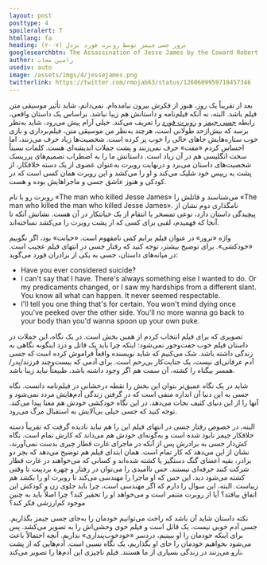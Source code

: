 ```yaml
---
layout: post
posttype: 4
spoileralert: T
htmllang: fa
heading: ترور جسی جیمز توسط روبرت فورد بزدل (۲۰۰۷)
googlesearchbtn: The Assassination of Jesse James by the Coward Robert Ford
author: رامین مجاب
usediv: auto
image: /assets/imgs/4/jessejames.png
twitterlink: https://twitter.com/rmojab63/status/1260609959718457346
---
```


بعد از تقریباً یک روز، هنوز از فکرش بیرون نیامده‌ام. نمی‌دانم، شاید تأثیر موسیقی متن فیلم باشد. البته، نه آنکه فیلم‌نامه و داستانش هم زیبا نباشد. براساس یک داستان واقعی، رابطه [جسی جیمز](https://en.wikipedia.org/wiki/Jesse_James) و [روبرت فورد](https://en.wikipedia.org/wiki/Robert_Ford_(outlaw)) را تعریف می‌کند. خیلی آرام پیش می‌رود، شاید به‌نظر برسد که بیش‌ازحد طولانی است، هرچند به‌نظر من موسیقی متن، فیلم‌برداری و بازی خوب ستاره‌هایش جاهای خالی را خوب پر کرده است. شخصیت‌ها زیاد حرف می‌زنند، اما احساس کردم «مفت» حرف نمی‌زنند و پشت جملات اندیشه‌ای هست. کلمات نسبتاً سخت انگلیسی هم در آن زیاد است. داستانش ما را به اضطراب تصمیم‌های پرریسک شخصیت‌های داستان می‌برد و درنهایت روبرت به‌عنوان عضوی از یک دسته خلافکار، از پشت به رییس خود شلیک می‌کند و او را می‌کشد و این روبرت همان کسی است که در کودکی و هنوز عاشق جسی و ماجراهایش بوده و هست.

روبرت رو با نام «The man who killed Jesse James»  می‌شناسند و قاتلش را «The man who killed the man who killed Jesse James». نامگذاری دوم نشان از پیچیدگی داستان دارد، نوعی تمسخر یا انتقام از یک خیانتکار در آن هست. نشانش آنکه تا آنجا که فهمیدم، لقبی برای کسی که از پشت روبرت را می‌کشد نساخته‌اند.

واژه «ترور» در عنوان فیلم برایم کمی نامفهوم است. «خیانت» بود، اگر نگوییم «خودکشی». برای توضیح بیشتر، توجه کنید که رفتار جسی در انتهای فیلم عجیب است. در میانه‌های داستان، جسی به یکی از برادران فورد می‌گوید:

- Have you ever considered suicide?
- I can't say that I have. There's always something else I wanted to do. Or my predicaments changed, or I saw my hardships from a different slant. You know all what can happen. It never seemed respectable.
- I'll tell you one thing that's for certain. You won't mind dying once you've peeked over the other side. You'll no more wanna go back to your body than you'd wanna spoon up your own puke.

تصویری که برای فیلم انتخاب کردم از همین بخش است. در یک نگاه، این  جملات در داستان فیلم خوب جفت‌وجور نمی‌شود: اینکه چرا باید یک قاتل و دزد اینگونه نگاهی به زندگی داشته باشد. شک می‌کنیم که شاید نویسنده واقعاً فراموش کرده است که جسی آدم عرفانی‌ای نیست، یک جنایت‌کار بی‌رحم است. برای آدمی که بیست‌وچند فرزند/پدر/همسر بیگناه را کشته، آن سمت هم اگر وجود داشته باشد، طبیعتاً نباید زیبا باشد. 

شاید در یک نگاه عمیق‌تر بتوان این بخش را نقطه درخشانی در فیلم‌نامه دانست. نگاه جسی به این دنیا آن اندازه منفی است که در گرفتن زندگی آدم‌هایش مردد نمی‌شود و آنها را از این دنیای کثیف نجات می‌دهد. در این نگاه خودکشی خودش هم معنا پیدا می‌کند. توجه کنید که جسی خیلی بی‌آلایش به استقبال مرگ می‌رود.

البته، در خصوص رفتار جسی در انتهای فیلم این را هم نباید نادیده گرفت که تقریباً دسته خلافکار جیمز نابود شده است و به‌گونه‌ای خودش هم می‌داند که کارش تمام است. نگاه کش‌دار جسی به برادرش پس از آنکه در ماجرای غارت قطار چیزی بدست نمی‌آورند، نشان از این می‌دهد که کار تمام است. همان ابتدای فیلم هم توضیح می‌دهد که بجر دو برادر، بقیه اعضای گنگ دستگیر یا کشته شده‌اند و کسانی که می‌خواهند در غارت قطار شرکت کنند حرفه‌ای نیستند. حس ناامیدی را می‌توان در رفتار و چهره بردپیت تا وقتی کشته می‌شود دید. این حس که او ماجرا را مهندسی می‌کند تا روبرت او را بکشد هم زیباست. البته، این سوال را دارم که اگر مهندسی است، چرا باید جلوی زن و کودکش این اتفاق بیافتد؟ آیا از روبرت متنفر است و می‌خواهد او را تحقیر کند؟ چرا اصلاً باید به چنین موجود کم‌ارزشی فکر کند؟

نکته داستان شاید آن باشد که راحت می‌توانیم خودمان را به‌جای جسی جیمز بگذاریم. جسی آدم خوبی نیست، یک قاتل است و فیلم خوی وحشی‌اش را به تصویر می‌کشد. پس برای اینکه خودمان را او ببینیم، دردسر «خودخوب‌پنداری» نداریم. آنچه احتمالاً باعث می‌شود بخواهیم خودمان را جای او بگذاریم، یک نگاه نسبی است. آدم‌هایی که از پشت نارو می‌زنند در زندگی بسیاری از ما هستند. فیلم ناچیزی این آدم‌ها را تصویر می‌کند.

